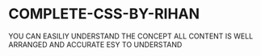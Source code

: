 # COMPLETE-CSS-BY-RIHAN
YOU CAN EASILIY UNDERSTAND THE CONCEPT ALL CONTENT IS WELL ARRANGED AND ACCURATE ESY TO UNDERSTAND

